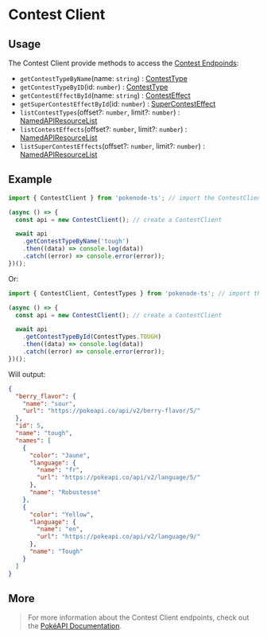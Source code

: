 # Contest Client

## Usage

The Contest Client provide methods to access the [Contest Endpoinds](https://pokeapi.co/docs/v2#contests-section):

- `getContestTypeByName`(name: `string`) : [ContestType](/docs/typings/contest-typings#contest-type)
- `getContestTypeByID`(id: `number`) : [ContestType](/docs/typings/contest-typings#contest-type)
- `getContestEffectById`(name: `string`) : [ContestEffect](/docs/typings/contest-typings#contest-effect)
- `getSuperContestEffectById`(id: `number`) : [SuperContestEffect](/docs/typings/contest-typings#super-contest-effect)
- `listContestTypes`(offset?: `number`, limit?: `number`) : [NamedAPIResourceList](/docs/typings/common-typings#named-api-resource-list)
- `listContestEffects`(offset?: `number`, limit?: `number`) : [NamedAPIResourceList](/docs/typings/common-typings#named-api-resource-list)
- `listSuperContestEffects`(offset?: `number`, limit?: `number`) : [NamedAPIResourceList](/docs/typings/common-typings#named-api-resource-list)

## Example

```js
import { ContestClient } from 'pokenode-ts'; // import the ContestClient

(async () => {
  const api = new ContestClient(); // create a ContestClient

  await api
    .getContestTypeByName('tough')
    .then((data) => console.log(data))
    .catch((error) => console.error(error));
})();
```

Or:

```js
import { ContestClient, ContestTypes } from 'pokenode-ts'; // import the ContestClient and the ContestTypes enum

(async () => {
  const api = new ContestClient(); // create a ContestClient

  await api
    .getContestTypeById(ContestTypes.TOUGH)
    .then((data) => console.log(data))
    .catch((error) => console.error(error));
})();
```

Will output:

```json
{
  "berry_flavor": {
    "name": "sour",
    "url": "https://pokeapi.co/api/v2/berry-flavor/5/"
  },
  "id": 5,
  "name": "tough",
  "names": [
    {
      "color": "Jaune",
      "language": {
        "name": "fr",
        "url": "https://pokeapi.co/api/v2/language/5/"
      },
      "name": "Robustesse"
    },
    {
      "color": "Yellow",
      "language": {
        "name": "en",
        "url": "https://pokeapi.co/api/v2/language/9/"
      },
      "name": "Tough"
    }
  ]
}
```

## More

> For more information about the Contest Client endpoints, check out the [PokéAPI Documentation](https://pokeapi.co/docs/v2#contests-section).
